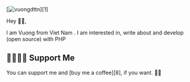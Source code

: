 [![vuongdttn](https://i.ibb.co/Dgww71p/screenshot-2.jpg)][1]

Hey 👋🏻,

I am Vuong from Viet Nam . I am interested in, write about and develop (open source) with PHP

## 🤜🏻🤛🏻 Support Me

You can support me and [buy me a coffee][8], if you want. 🙏🏻


